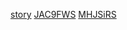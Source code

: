 [story](./LogWays.pdf)
[JAC9FWS](https://github.com/NathOddson/Man-Moths-not-Moth-Men/blob/master/JaC9FWS.html)
[MHJSiRS](https://github.com/NathOddson/Man-Moths-not-Moth-Men/blob/master/MHJSIRS.html)
